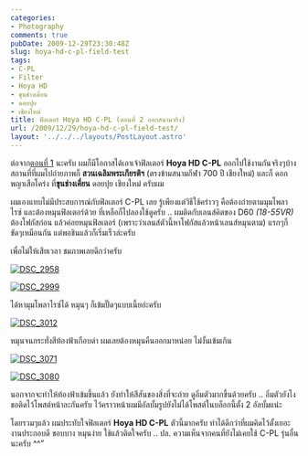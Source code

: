 ```yaml
---
categories:
- Photography
comments: true
pubDate: 2009-12-29T23:30:48Z
slug: hoya-hd-c-pl-field-test
tags:
- C-PL
- Filter
- Hoya HD
- ขุนช่างเคี่ยน
- ดอยปุย
- เชียงใหม่
title: ฟิลเตอร์ Hoya HD C-PL (ตอนที่ 2 ออกสนามจริง)
url: /2009/12/29/hoya-hd-c-pl-field-test/
layout: '../../../layouts/PostLayout.astro'
---
```


ต่อจาก[ตอนที่ 1](https://armno.in.th/20091219/%E0%B8%9F%E0%B8%B4%E0%B8%A5%E0%B9%80%E0%B8%95%E0%B8%AD%E0%B8%A3%E0%B9%8C-hoya-hd-cp-l-%E0%B8%95%E0%B8%AD%E0%B8%99%E0%B8%97%E0%B8%B5%E0%B9%88-1) นะครับ ผมก็มีโอกาสได้เอาเจ้าฟิลเตอร์ **Hoya HD C-PL** ออกไปใช้งานกันจริงๆบ้าง สถานที่ที่ผมไปถ่ายภาพก็ **สวนเฉลิมพระเกียรติฯ** (ตรงข้ามสนามกีฬา 700 ปี เชียงใหม่) และก็ ดอกพญาเสือโคร่ง ที่**ขุนช่างเคี่ยน** ดอยปุย เชียงใหม่ ครับผม



ผมเองแทบไม่มีประสบการณ์กับฟิลเตอร์ C-PL เลย รู้เพียงแต่วิธีใช้คร่าวๆ คือต้องถ่ายตามมุมโพลาไรซ์ และต้องหมุนฟิลเตอร์ด้วย ที่เหลือก็ไปลองใช้ดูครับ .. ผมติดกับเลนส์คิตของ D60 _(18-55VR)_ ต้องโฟกัสก่อน แล้วค่อยหมุนฟิลเตอร์ (เพราะว่าเลนส์ตัวนี้หาโฟกัสแล้วหน้าเลนส์หมุนตาม) แรกๆก็ขัดๆเหมือนกัน แต่พอชินแล้วก็เริ่มเร็วล่ะครับ



เพื่อไม่ให้เสียเวลา ชมภาพเลยดีกว่าครับ



[![DSC_2958](https://armno.in.th/wp-content/uploads/2009/12/DSC_2958_thumb.jpg)](https://armno.in.th/wp-content/uploads/2009/12/DSC_2958.jpg)



[![DSC_2999](https://armno.in.th/wp-content/uploads/2009/12/DSC_2999_thumb.jpg)](https://armno.in.th/wp-content/uploads/2009/12/DSC_2999.jpg)



ได้หามุมโพลาไรซ์ได้ หมุนๆ ก็เข้มปั๊ดๆแบบเนี้ยอ่ะครับ



[![DSC_3012](https://armno.in.th/wp-content/uploads/2009/12/DSC_3012_thumb.jpg)](https://armno.in.th/wp-content/uploads/2009/12/DSC_3012.jpg)



หมุนจนกระทั่งสีท้องฟ้าเกือบดำ ผมเลยต้องหมุนคืนออกมาหน่อย ไม่งั้นเข้มเกิน



[![DSC_3071](https://armno.in.th/wp-content/uploads/2009/12/DSC_3071_thumb.jpg)](https://armno.in.th/wp-content/uploads/2009/12/DSC_3071.jpg)



[![DSC_3080](https://armno.in.th/wp-content/uploads/2009/12/DSC_3080_thumb.jpg)](https://armno.in.th/wp-content/uploads/2009/12/DSC_3080.jpg)



นอกจากจะทำให้ท้องฟ้าเข้มขึ้นแล้ว ยังทำให้สีสันของสิ่งที่จะถ่าย ดูอิ่มตัวมากขึ้นด้วยครับ .. อิ่มตัวยังไง ขอติดไว้โพสต์หน้าละกันครับ ไว้คราวหน้าผมมีอัลบั้มรูปยังไม่ได้โพสต์ในบล็อกนี้ตั้ง 2 อัลบั้มแน่ะ











โดยรวมๆแล้ว ผมประทับใจฟิลเตอร์ **Hoya HD C-PL** ตัวนี้มากครับ ทำได้ดีกว่าที่ผมคิดไว้ตั้งเยอะ งานประกอบดี ขอบบาง หมุนง่าย ใช้แล้วติดใจครับ .. ปล. ความเห็นจากคนที่ยังไม่เคยใช้ C-PL รุ่นอื่นนะครับ ^^”
